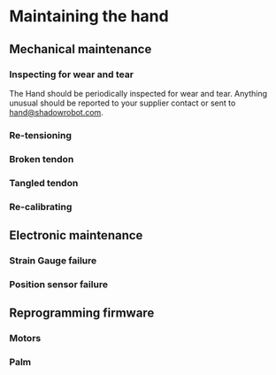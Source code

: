 # Maintaining the hand

## Mechanical maintenance

### Inspecting for wear and tear
The Hand should be periodically inspected for wear and tear. Anything unusual should be reported to your supplier contact or sent to hand@shadowrobot.com.

### Re-tensioning

### Broken tendon

### Tangled tendon

### Re-calibrating

## Electronic maintenance

### Strain Gauge failure

### Position sensor failure

## Reprogramming firmware

### Motors

### Palm
